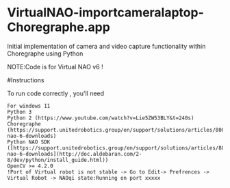 ﻿# VirtualNAO-importcameralaptop-Choregraphe.app
Initial implementation of camera and video capture functionality within Choregraphe using Python

NOTE:Code is for Virtual NAO v6 !

#Instructions

To run code correctly , you'll need

    For windows 11
    Python 3
    Python 2 (https://www.youtube.com/watch?v=Lie5ZW53BLY&t=240s)
    Choregraphe (https://support.unitedrobotics.group/en/support/solutions/articles/80001018812-nao-6-downloads)
    Python NAO SDK ([https://support.unitedrobotics.group/en/support/solutions/articles/80001018812-nao-6-downloads](http://doc.aldebaran.com/2-8/dev/python/install_guide.html))
    OpenCV >= 4.2.0
    !Port of Virtual robot is not stable -> Go to Edit-> Prefrences -> Virtual Robot -> NAOqi state:Running on port xxxxx
  
   
